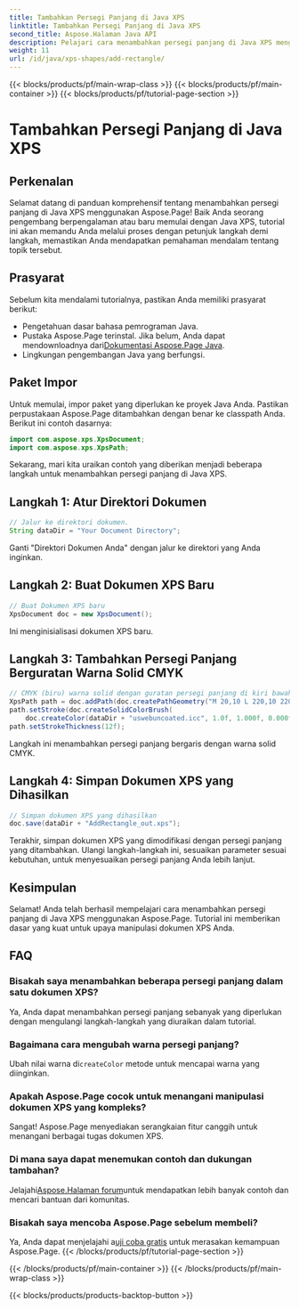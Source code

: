 ```yaml
---
title: Tambahkan Persegi Panjang di Java XPS
linktitle: Tambahkan Persegi Panjang di Java XPS
second_title: Aspose.Halaman Java API
description: Pelajari cara menambahkan persegi panjang di Java XPS menggunakan Aspose.Page. Ikuti panduan langkah demi langkah kami untuk manipulasi dokumen yang lancar. #JavaXPS #AsposePage
weight: 11
url: /id/java/xps-shapes/add-rectangle/
---
```


{{< blocks/products/pf/main-wrap-class >}}
{{< blocks/products/pf/main-container >}}
{{< blocks/products/pf/tutorial-page-section >}}

# Tambahkan Persegi Panjang di Java XPS

## Perkenalan
Selamat datang di panduan komprehensif tentang menambahkan persegi panjang di Java XPS menggunakan Aspose.Page! Baik Anda seorang pengembang berpengalaman atau baru memulai dengan Java XPS, tutorial ini akan memandu Anda melalui proses dengan petunjuk langkah demi langkah, memastikan Anda mendapatkan pemahaman mendalam tentang topik tersebut.
## Prasyarat
Sebelum kita mendalami tutorialnya, pastikan Anda memiliki prasyarat berikut:
- Pengetahuan dasar bahasa pemrograman Java.
-  Pustaka Aspose.Page terinstal. Jika belum, Anda dapat mendownloadnya dari[Dokumentasi Aspose.Page Java](https://reference.aspose.com/page/java/).
- Lingkungan pengembangan Java yang berfungsi.
## Paket Impor
Untuk memulai, impor paket yang diperlukan ke proyek Java Anda. Pastikan perpustakaan Aspose.Page ditambahkan dengan benar ke classpath Anda. Berikut ini contoh dasarnya:
```java
import com.aspose.xps.XpsDocument;
import com.aspose.xps.XpsPath;
```
Sekarang, mari kita uraikan contoh yang diberikan menjadi beberapa langkah untuk menambahkan persegi panjang di Java XPS.
## Langkah 1: Atur Direktori Dokumen
```java
// Jalur ke direktori dokumen.
String dataDir = "Your Document Directory";
```
Ganti "Direktori Dokumen Anda" dengan jalur ke direktori yang Anda inginkan.
## Langkah 2: Buat Dokumen XPS Baru
```java
// Buat Dokumen XPS baru
XpsDocument doc = new XpsDocument();
```
Ini menginisialisasi dokumen XPS baru.
## Langkah 3: Tambahkan Persegi Panjang Berguratan Warna Solid CMYK
```java
// CMYK (biru) warna solid dengan guratan persegi panjang di kiri bawah
XpsPath path = doc.addPath(doc.createPathGeometry("M 20,10 L 220,10 220,100 20,100 Z"));
path.setStroke(doc.createSolidColorBrush(
    doc.createColor(dataDir + "uswebuncoated.icc", 1.0f, 1.000f, 0.000f, 0.000f, 0.000f)));
path.setStrokeThickness(12f);
```
Langkah ini menambahkan persegi panjang bergaris dengan warna solid CMYK.
## Langkah 4: Simpan Dokumen XPS yang Dihasilkan
```java
// Simpan dokumen XPS yang dihasilkan
doc.save(dataDir + "AddRectangle_out.xps");
```
Terakhir, simpan dokumen XPS yang dimodifikasi dengan persegi panjang yang ditambahkan.
Ulangi langkah-langkah ini, sesuaikan parameter sesuai kebutuhan, untuk menyesuaikan persegi panjang Anda lebih lanjut.
## Kesimpulan
Selamat! Anda telah berhasil mempelajari cara menambahkan persegi panjang di Java XPS menggunakan Aspose.Page. Tutorial ini memberikan dasar yang kuat untuk upaya manipulasi dokumen XPS Anda.
## FAQ
### Bisakah saya menambahkan beberapa persegi panjang dalam satu dokumen XPS?
Ya, Anda dapat menambahkan persegi panjang sebanyak yang diperlukan dengan mengulangi langkah-langkah yang diuraikan dalam tutorial.
### Bagaimana cara mengubah warna persegi panjang?
 Ubah nilai warna di`createColor` metode untuk mencapai warna yang diinginkan.
### Apakah Aspose.Page cocok untuk menangani manipulasi dokumen XPS yang kompleks?
Sangat! Aspose.Page menyediakan serangkaian fitur canggih untuk menangani berbagai tugas dokumen XPS.
### Di mana saya dapat menemukan contoh dan dukungan tambahan?
 Jelajahi[Aspose.Halaman forum](https://forum.aspose.com/c/page/39)untuk mendapatkan lebih banyak contoh dan mencari bantuan dari komunitas.
### Bisakah saya mencoba Aspose.Page sebelum membeli?
 Ya, Anda dapat menjelajahi a[uji coba gratis](https://releases.aspose.com/) untuk merasakan kemampuan Aspose.Page.
{{< /blocks/products/pf/tutorial-page-section >}}

{{< /blocks/products/pf/main-container >}}
{{< /blocks/products/pf/main-wrap-class >}}

{{< blocks/products/products-backtop-button >}}
